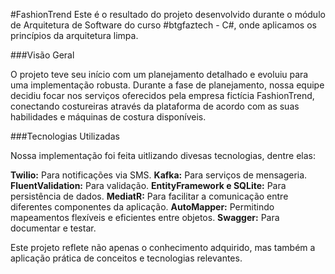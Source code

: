 #FashionTrend
Este é o resultado do projeto desenvolvido durante o módulo de Arquitetura de Software do curso #btgfaztech - C#, onde aplicamos os princípios da arquitetura limpa.

###Visão Geral

O projeto teve seu início com um planejamento detalhado e evoluiu para uma implementação robusta. Durante a fase de planejamento, nossa equipe decidiu focar nos serviços oferecidos pela empresa fictícia FashionTrend, conectando costureiras através da plataforma de acordo com as suas habilidades e máquinas de costura disponíveis.

###Tecnologias Utilizadas

Nossa implementação foi feita uitlizando divesas tecnologias, dentre elas:

**Twilio:** Para notificações via SMS.
**Kafka:** Para serviços de mensageria.
**FluentValidation:** Para validação.
**EntityFramework e SQLite:** Para persistência de dados.
**MediatR:** Para facilitar a comunicação entre diferentes componentes da aplicação.
**AutoMapper:** Permitindo mapeamentos flexíveis e eficientes entre objetos.
**Swagger:** Para documentar e testar.

Este projeto reflete não apenas o conhecimento adquirido, mas também a aplicação prática de conceitos e tecnologias relevantes.
